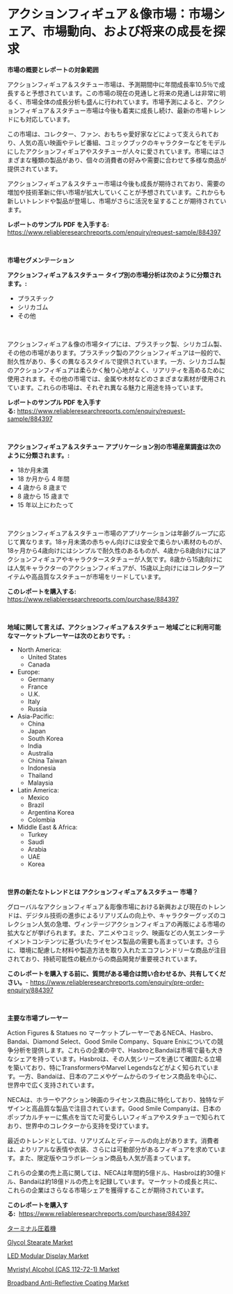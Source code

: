 <p><h1>アクションフィギュア＆像市場：市場シェア、市場動向、および将来の成長を探求</h1></p><p><strong>市場の概要とレポートの対象範囲</strong></p>
<p><p>アクションフィギュア＆スタチュー市場は、予測期間中に年間成長率10.5％で成長すると予想されています。この市場の現在の見通しと将来の見通しは非常に明るく、市場全体の成長分析も盛んに行われています。市場予測によると、アクションフィギュア＆スタチュー市場は今後も着実に成長し続け、最新の市場トレンドにも対応しています。</p><p>この市場は、コレクター、ファン、おもちゃ愛好家などによって支えられており、人気の高い映画やテレビ番組、コミックブックのキャラクターなどをモデルにしたアクションフィギュアやスタチューが人々に愛されています。市場にはさまざまな種類の製品があり、個々の消費者の好みや需要に合わせて多様な商品が提供されています。</p><p>アクションフィギュア＆スタチュー市場は今後も成長が期待されており、需要の増加や技術革新に伴い市場が拡大していくことが予想されています。これからも新しいトレンドや製品が登場し、市場がさらに活況を呈することが期待されています。</p></p>
<p><strong>レポートのサンプル PDF を入手する:</strong> <a href="https://www.reliableresearchreports.com/enquiry/request-sample/884397">https://www.reliableresearchreports.com/enquiry/request-sample/884397</a></p>
<p>&nbsp;</p>
<p><strong>市場セグメンテーション</strong></p>
<p><strong>アクションフィギュア＆スタチュー タイプ別の市場分析は次のように分類されます。:</strong></p>
<p><ul><li>プラスチック</li><li>シリカゴム</li><li>その他</li></ul></p>
<p>&nbsp;</p>
<p><p>アクションフィギュア＆像の市場タイプには、プラスチック製、シリカゴム製、その他の市場があります。プラスチック製のアクションフィギュアは一般的で、耐久性があり、多くの異なるスタイルで提供されています。一方、シリカゴム製のアクションフィギュアは柔らかく触り心地がよく、リアリティを高めるために使用されます。その他の市場では、金属や木材などのさまざまな素材が使用されています。これらの市場は、それぞれ異なる魅力と用途を持っています。</p></p>
<p><strong>レポートのサンプル PDF を入手する:</strong>&nbsp;<a href="https://www.reliableresearchreports.com/enquiry/request-sample/884397">https://www.reliableresearchreports.com/enquiry/request-sample/884397</a></p>
<p>&nbsp;</p>
<p><strong> アクションフィギュア＆スタチュー アプリケーション別の市場産業調査は次のように分類されます。:</strong></p>
<p><ul><li>18か月未満</li><li>18 か月から 4 年間</li><li>4 歳から 8 歳まで</li><li>8 歳から 15 歳まで</li><li>15 年以上にわたって</li></ul></p>
<p>&nbsp;</p>
<p><p>アクションフィギュア＆スタチュー市場のアプリケーションは年齢グループに応じて異なります。18ヶ月未満の赤ちゃん向けには安全で柔らかい素材のものが、18ヶ月から4歳向けにはシンプルで耐久性のあるものが、4歳から8歳向けにはアクションフィギュアやキャラクタースタチューが人気です。8歳から15歳向けには人気キャラクターのアクションフィギュアが、15歳以上向けにはコレクターアイテムや高品質なスタチューが市場をリードしています。</p></p>
<p><strong>このレポートを購入する:</strong>&nbsp; <a href="https://www.reliableresearchreports.com/purchase/884397">https://www.reliableresearchreports.com/purchase/884397</a></p>
<p>&nbsp;</p>
<p><strong>地域に関して言えば、アクションフィギュア＆スタチュー 地域ごとに利用可能なマーケットプレーヤーは次のとおりです。:</strong></p>
<p><ul>
    <li>
        North America:
        <ul>
            <li>United States</li>
            <li>Canada</li>
        </ul>
    </li>
    <li>
        Europe:
        <ul>
            <li>Germany</li>
            <li>France</li>
            <li>U.K.</li>
            <li>Italy</li>
            <li>Russia</li>
        </ul>
    </li>
    <li>
        Asia-Pacific:
        <ul>
            <li>China</li>
            <li>Japan</li>
            <li>South Korea</li>
            <li>India</li>
            <li>Australia</li>
            <li>China Taiwan</li>
            <li>Indonesia</li>
            <li>Thailand</li>
            <li>Malaysia</li>
        </ul>
    </li>
    <li>
        Latin America:
        <ul>
            <li>Mexico</li>
            <li>Brazil</li>
            <li>Argentina Korea</li>
            <li>Colombia</li>
        </ul>
    </li>
    <li>
        Middle East & Africa:
        <ul>
            <li>Turkey</li>
            <li>Saudi</li>
            <li>Arabia</li>
            <li>UAE</li>
            <li>Korea</li>
        </ul>
    </li>
    </ul></p>
<p>&nbsp;</p>
<p><strong>世界の新たなトレンドとは アクションフィギュア＆スタチュー 市場？</strong></p>
<p><p>グローバルなアクションフィギュア＆彫像市場における新興および現在のトレンドは、デジタル技術の進歩によるリアリズムの向上や、キャラクターグッズのコレクション人気の急増、ヴィンテージアクションフィギュアの再販による市場の拡大などが挙げられます。また、アニメやコミック、映画などの人気エンターテイメントコンテンツに基づいたライセンス製品の需要も高まっています。さらに、環境に配慮した材料や製造方法を取り入れたエコフレンドリーな商品が注目されており、持続可能性の観点からの商品開発が重要視されています。</p></p>
<p><strong>このレポートを購入する前に、質問がある場合は問い合わせるか、共有してください。</strong>- <a href="https://www.reliableresearchreports.com/enquiry/pre-order-enquiry/884397">https://www.reliableresearchreports.com/enquiry/pre-order-enquiry/884397</a></p>
<p>&nbsp;</p>
<p><strong>主要な市場プレーヤー</strong></p>
<p><p>Action Figures & Statues no マーケットプレーヤーであるNECA、Hasbro、Bandai、Diamond Select、Good Smile Company、Square Enixについての競争分析を提供します。これらの企業の中で、HasbroとBandaiは市場で最も大きなシェアを持っています。Hasbroは、その人気シリーズを通じて確固たる立場を築いており、特にTransformersやMarvel Legendsなどがよく知られています。一方、Bandaiは、日本のアニメやゲームからのライセンス商品を中心に、世界中で広く支持されています。</p><p>NECAは、ホラーやアクション映画のライセンス商品に特化しており、独特なデザインと高品質な製品で注目されています。Good Smile Companyは、日本のポップカルチャーに焦点を当てた可愛らしいフィギュアやスタチューで知られており、世界中のコレクターから支持を受けています。</p><p>最近のトレンドとしては、リアリズムとディテールの向上があります。消費者は、よりリアルな表情や衣装、さらには可動部分があるフィギュアを求めています。また、限定版やコラボレーション商品も人気が高まっています。</p><p>これらの企業の売上高に関しては、NECAは年間約5億ドル、Hasbroは約30億ドル、Bandaiは約18億ドルの売上を記録しています。マーケットの成長と共に、これらの企業はさらなる市場シェアを獲得することが期待されています。</p></p>
<p><strong>このレポートを購入する:</strong>&nbsp;&nbsp;<a href="https://www.reliableresearchreports.com/purchase/884397">https://www.reliableresearchreports.com/purchase/884397</a></p>
<p><p><a href="https://github.com/sghwr779811674/Market-Research-Report-List-1/blob/main/7870063326.md">ターミナル圧着機</a></p><p><a href="https://issuu.com/reportprime-2/docs/glycol-stearate-market-size-2030.pptx">Glycol Stearate Market</a></p><p><a href="https://view.publitas.com/reportprime-1/led-modular-display-market-challenges-opportunities-and-growth-drivers-and-major-market-players-forecasted-for-period-from-2024-2031/">LED Modular Display Market</a></p><p><a href="https://issuu.com/reportprime-2/docs/myristyl-alcohol-cas-112-72-1-market-size-2030.ppt">Myristyl Alcohol (CAS 112-72-1) Market</a></p><p><a href="https://github.com/lbird53714/Market-Research-Report-List-3/blob/main/broadband-anti-reflective-coating-market.md">Broadband Anti-Reflective Coating Market</a></p></p>